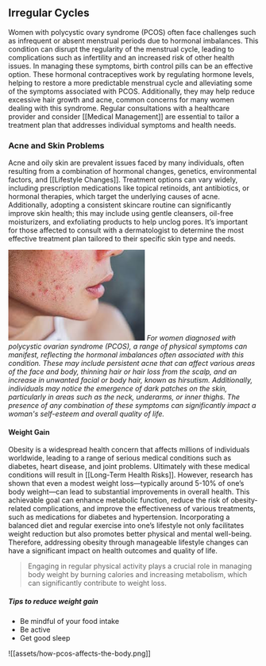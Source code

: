 ## Irregular Cycles

Women with polycystic ovary syndrome (PCOS) often face challenges such as infrequent or absent menstrual periods due to hormonal imbalances. This condition can disrupt the regularity of the menstrual cycle, leading to complications such as infertility and an increased risk of other health issues. In managing these symptoms, birth control pills can be an effective option. These hormonal contraceptives work by regulating hormone levels, helping to restore a more predictable menstrual cycle and alleviating some of the symptoms associated with PCOS. Additionally, they may help reduce excessive hair growth and acne, common concerns for many women dealing with this syndrome. Regular consultations with a healthcare provider and consider [[Medical Management]] are essential to tailor a treatment plan that addresses individual symptoms and health needs.

### Acne and Skin Problems

Acne and oily skin are prevalent issues faced by many individuals, often resulting from a combination of hormonal changes, genetics, environmental factors, and [[Lifestyle Changes]]. Treatment options can vary widely, including prescription medications like topical retinoids, ant antibiotics, or hormonal therapies, which target the underlying causes of acne. Additionally, adopting a consistent skincare routine can significantly improve skin health; this may include using gentle cleansers, oil-free moisturizers, and exfoliating products to help unclog pores. It’s important for those affected to consult with a dermatologist to determine the most effective treatment plan tailored to their specific skin type and needs.

![PCOS Acne](image-2.png)
*For women diagnosed with polycystic ovarian syndrome (PCOS), a range of physical symptoms can manifest, reflecting the hormonal imbalances often associated with this condition. These may include persistent acne that can affect various areas of the face and body, thinning hair or hair loss from the scalp, and an increase in unwanted facial or body hair, known as hirsutism. Additionally, individuals may notice the emergence of dark patches on the skin, particularly in areas such as the neck, underarms, or inner thighs. The presence of any combination of these symptoms can significantly impact a woman's self-esteem and overall quality of life.*

####  Weight Gain

Obesity is a widespread health concern that affects millions of individuals worldwide, leading to a range of serious medical conditions such as diabetes, heart disease, and joint problems. Ultimately with these medical conditions will result in [[Long-Term Health Risks]]. However, research has shown that even a modest weight loss—typically around 5-10% of one’s body weight—can lead to substantial improvements in overall health. This achievable goal can enhance metabolic function, reduce the risk of obesity-related complications, and improve the effectiveness of various treatments, such as medications for diabetes and hypertension. Incorporating a balanced diet and regular exercise into one’s lifestyle not only facilitates weight reduction but also promotes better physical and mental well-being. Therefore, addressing obesity through manageable lifestyle changes can have a significant impact on health outcomes and quality of life.


> Engaging in regular physical activity plays a crucial role in managing body weight by burning calories and increasing metabolism, which can significantly contribute to weight loss.


##### Tips to reduce weight gain
- Be mindful of your food intake
- Be active
- Get good sleep


![[assets/how-pcos-affects-the-body.png]]